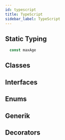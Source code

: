 ```yaml
---
id: typescript
title: TypeScript
sidebar_label: TypeScript
---
```


## Static Typing

```typescript
  const maxAge
```
## Classes

## Interfaces

## Enums

## Generik

## Decorators

